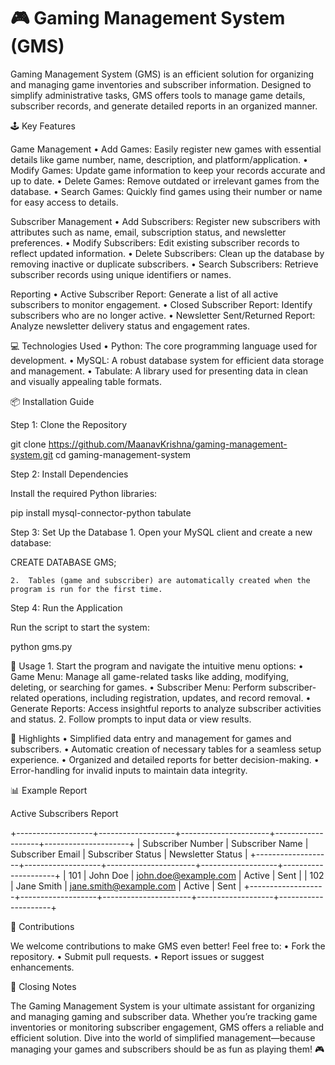 # 🎮 Gaming Management System (GMS)
Gaming Management System (GMS) is an efficient solution for organizing and managing game inventories and subscriber information. Designed to simplify administrative tasks, GMS offers tools to manage game details, subscriber records, and generate detailed reports in an organized manner.

🕹️ Key Features

Game Management
	•	Add Games: Easily register new games with essential details like game number, name, description, and platform/application.
	•	Modify Games: Update game information to keep your records accurate and up to date.
	•	Delete Games: Remove outdated or irrelevant games from the database.
	•	Search Games: Quickly find games using their number or name for easy access to details.

Subscriber Management
	•	Add Subscribers: Register new subscribers with attributes such as name, email, subscription status, and newsletter preferences.
	•	Modify Subscribers: Edit existing subscriber records to reflect updated information.
	•	Delete Subscribers: Clean up the database by removing inactive or duplicate subscribers.
	•	Search Subscribers: Retrieve subscriber records using unique identifiers or names.

Reporting
	•	Active Subscriber Report: Generate a list of all active subscribers to monitor engagement.
	•	Closed Subscriber Report: Identify subscribers who are no longer active.
	•	Newsletter Sent/Returned Report: Analyze newsletter delivery status and engagement rates.

💻 Technologies Used
	•	Python: The core programming language used for development.
	•	MySQL: A robust database system for efficient data storage and management.
	•	Tabulate: A library used for presenting data in clean and visually appealing table formats.

📦 Installation Guide

Step 1: Clone the Repository

git clone https://github.com/MaanavKrishna/gaming-management-system.git
cd gaming-management-system

Step 2: Install Dependencies

Install the required Python libraries:

pip install mysql-connector-python tabulate

Step 3: Set Up the Database
	1.	Open your MySQL client and create a new database:

CREATE DATABASE GMS;


	2.	Tables (game and subscriber) are automatically created when the program is run for the first time.

Step 4: Run the Application

Run the script to start the system:

python gms.py

🚀 Usage
	1.	Start the program and navigate the intuitive menu options:
	•	Game Menu: Manage all game-related tasks like adding, modifying, deleting, or searching for games.
	•	Subscriber Menu: Perform subscriber-related operations, including registration, updates, and record removal.
	•	Generate Reports: Access insightful reports to analyze subscriber activities and status.
	2.	Follow prompts to input data or view results.

📝 Highlights
	•	Simplified data entry and management for games and subscribers.
	•	Automatic creation of necessary tables for a seamless setup experience.
	•	Organized and detailed reports for better decision-making.
	•	Error-handling for invalid inputs to maintain data integrity.

📊 Example Report

Active Subscribers Report

+-------------------+-------------------+----------------------+-------------------+---------------------+
| Subscriber Number | Subscriber Name  | Subscriber Email     | Subscriber Status | Newsletter Status   |
+-------------------+-------------------+----------------------+-------------------+---------------------+
| 101               | John Doe         | john.doe@example.com | Active            | Sent                |
| 102               | Jane Smith       | jane.smith@example.com | Active           | Sent                |
+-------------------+-------------------+----------------------+-------------------+---------------------+

🤝 Contributions

We welcome contributions to make GMS even better! Feel free to:
	•	Fork the repository.
	•	Submit pull requests.
	•	Report issues or suggest enhancements.

🌟 Closing Notes

The Gaming Management System is your ultimate assistant for organizing and managing gaming and subscriber data. Whether you’re tracking game inventories or monitoring subscriber engagement, GMS offers a reliable and efficient solution. Dive into the world of simplified management—because managing your games and subscribers should be as fun as playing them! 🎮
